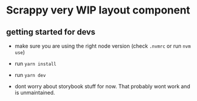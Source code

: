 # Scrappy very WIP layout component

## getting started for devs

- make sure you are using the right node version (check `.nvmrc` or run `nvm use`)
- run `yarn install`
- run `yarn dev`

- dont worry about storybook stuff for now. That probably wont work and is unmaintained.
